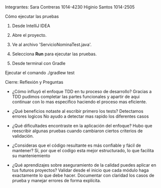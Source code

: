 Integrantes:
Sara Contreras 1014-4230
Higinio Santos 1014-2505

Cómo ejecutar las pruebas

1. Desde IntelliJ IDEA

1. Abre el proyecto.
2. Ve al archivo 'ServicioNominaTest.java'.
3. Selecciona **Run** para ejecutar las pruebas.

2. Desde terminal con Gradle

Ejecutar el comando ./gradlew test

Cierre: Reflexión y Preguntas

- ¿Cómo influyó el enfoque TDD en tu proceso de desarrollo?
Gracias a TDD pudimos completar las partes funcionales y apartir de aqui continuar con lo mas especifico haciendo el proceso mas eficiente.

- ¿Qué beneficios notaste al escribir primero los tests?
Detectamos errores logicos
No ayudo a detectar mas rapido los diferentes casos

- ¿Qué dificultades encontraste en la aplicación del enfoque?
Hubo que reescribir algunas pruebas cuando cambiaron ciertos criterios de validación.

- ¿Consideras que el código resultante es más confiable y fácil de mantener?
Si, por que el codigo esta mejor estructurado, lo que facilita su manteniemiento 

- ¿Qué aprendizajes sobre aseguramiento de la calidad puedes aplicar en tus 
futuros proyectos?
Validar desde el inicio que cada módulo haga exactamente lo que debe hacer.
Documentar con claridad los casos de prueba y manejar errores de forma explícita.
